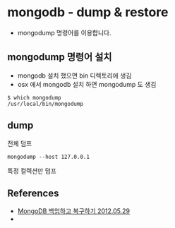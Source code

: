 # mongodb - dump & restore

* mongodump 명령어를 이용합니다.

## mongodump 명령어 설치
* mongodb 설치 했으면 bin 디렉토리에 생김
* osx 에서 mongodb 설치 하면 mongodump 도 생김
```
$ which mongodump
/usr/local/bin/mongodump
```

## dump
전체 덤프
```
mongodump --host 127.0.0.1
```

특정 컬렉션만 덤프


## References
* [MongoDB 백업하고 복구하기 2012.05.29](https://blog.outsider.ne.kr/790)
* [](https://docs.mongodb.com/manual/reference/program/mongodump/)